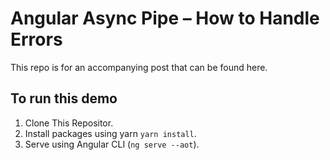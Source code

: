 # Angular Async Pipe – How to Handle Errors

This repo is for an accompanying post that can be found here.

## To run this demo

1. Clone This Repositor.
2. Install packages using yarn `yarn install`.
3. Serve using Angular CLI (`ng serve --aot`).
